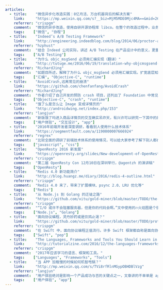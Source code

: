 ```yaml
---
articles:
  - title:    "微信异步化改造实践：8亿月活、万台机器背后的解决方案"
    link:     "https://mp.weixin.qq.com/s?__biz=MjM5MDE0Mjc4MA==&mid=2650994996&idx=1&sn=e13c69b6afb38bd93e78966a3ba4e6f4&chksm=bdbf01678ac888716fd3a9949f6a45378507644699acc0e9edc75a356c7bb2d2c5ba32cce151&mpshare=1&scene=1&srcid=1207WuGo8zjwzysmau1dBa7A&key=9ed31d4918c154c8dc04c04f541f90d4f3ebab83116d7cd1f49b66d0aceb307687b96c47e1aaa1aa0ac3c86cef36fa04315390a5c5a4912bb7727220ef45582795428f1d8b733530811c23daad5e8210&ascene=0&uin=NTc5MjA1&devicetype=iMac+MacBookPro12%2C1+OSX+OSX+10.12.1+build(16B2555)&version=12010010&nettype=WIFI&fontScale=100&pass_ticket=Z5eKt0BnsIxnpxeUPFksWnlZLYlbdahIqKpYstUNiSQ%3D"
    referrer: "crispgm"
    comment:  "微信的异步改造，使用自研开源协程库 libco。在整个的改造过程中，业务逻辑代码基本没有改变，修改只是在框架层代码。"
    tags:    ["微信", "协程"]
  - title:    "Indeed’s A/B Testing Framework"
    link:     "http://engineering.indeedblog.com/blog/2014/06/proctor-a-b-testing-framework/"
    referrer: "hzphust"
    comment:  "结合 Indeed 公司实际，讲述 A/B Testing 在产品设计中的意义，更重要的是有切实可行的工程化方案，附带框架源码和实验配置平台"
    tags:    ["A/B Testing"]
  - title:    "为什么 objc_msgSend 必须用汇编实现（翻译）"
    link:     "http://tutuge.me/2016/06/19/translation-why-objcmsgsend-must-be-written-in-assembly/"
    referrer: "RichardJing"
    comment:  "如题目所述，解释了为什么 objc_msgSend 必须用汇编实现。扩宽底层知识"
    tags:    ["汇编", "Objective-C", "runtime"]
  - title:    "AvoidCrash,远离常见的崩溃"
    link:     "https://github.com/chenfanfang/AvoidCrash"
    referrer: "RichardJing"
    comment:  "作者介绍了自己开发的预防 crash 项目，还列出了 Foundation 中常见的 crash。各家 App 都有类似的工具，不必使用作者的，而 crash 列表总结的非常详细，值得用来查漏补缺。"
    tags:    ["Objective-C", "crash", "runtime"]
  - title:    "饿了么是怎么让 Image 变成详情页的"
    link:     "http://androidwing.net/index.php/153"
    referrer: "langjun"
    comment:  "新版饿了吗进入商品详情页的交互确实吊炸天，有兴许可以研究一下其中的原理"
    tags:    ["用户体验", "交互设计", "app"]
  - title:    "2016年前端开发者深度调研，看看别人使用什么技术体系"
    link:     "https://segmentfault.com/a/1190000007666924"
    referrer: "regrex"
    comment:  "比较全面的调研了前端技术体系的使用情况，可以给大家参考了解下别人都在用什么技术"
    tags:    ["javascript", "css"]
  - title:    "OpenResty 2016 新发展"
    link:     "https://openresty.org/slides/New-development-of-OpenResty-in-2016.pdf"
    referrer: "crispgm"
    comment:  "第二届 OpenResty Con 12月10日在深圳举行，@agentzh 的演讲稿"
    tags:    ["OpenResty"]
  - title:    "Redis 4.0 新功能简介"
    link:     "http://blog.huangz.me/diary/2016/redis-4-outline.html"
    referrer: "crispgm"
    comment:  "Redis 4.0 来了，带来了扩展模块、psync 2.0、LRU 优化等"
    tags:    ["Redis"]
  - title:    "从 Node.js 到 Golang 的迁徙之路"
    link:     "https://github.com/xitu/gold-miner/blob/master/TODO/the-way-of-the-gopher.md"
    referrer: "crispgm"
    comment:  "“I/O 或许不会阻塞服务器，但是你的代码会啊。”文中使用的🔥火焰图是个很好的性能分析工具。"
    tags:    ["Node.js", "Golang"]
  - title:    "面向协议编程，灵丹妙药或是饮鸩止渴？"
    link:     "https://github.com/xitu/gold-miner/blob/master/TODO/protocol-oriented-programming.md"
    referrer: "crispgm"
    comment:  "在 Swift 中，面向协议编程正值流行。许多 Swift 框架都自称是面向协议编程的，一些开源库甚至将其标榜为特点。而我认为，很多时候眼下的问题本可以用一种更简单的方法解决，但是在 Swift 中我们过度使用各种协议了。简言之：不要教条地使用（或避免）协议。"
    tags:    ["Swift", "pop"]
  - title:    "The Languages, Frameworks and Tools You Should Learn in 2017"
    link:     "http://tutorialzine.com/2016/12/the-languages-frameworks-tools-you-should-learn-in-2017/"
    referrer: "crispgm"
    comment:  "2017年应该学习的语言、框架和工具。"
    tags:    ["Languages", "Frameworks", "Tools"]
  - title:    "当 APP 加载慢的时候如何机智甩锅？"
    link:     "http://mp.weixin.qq.com/s/TVi8rfRlnMGypOBHDBlVzg"
    referrer: "langjun"
    comment:  "用户体验绝对是影响一个产品成功与否的关键点之一，文章讲的不单单是 app 加载慢这个情景"
    tags:    ["用户体验", "app"]
---
```

